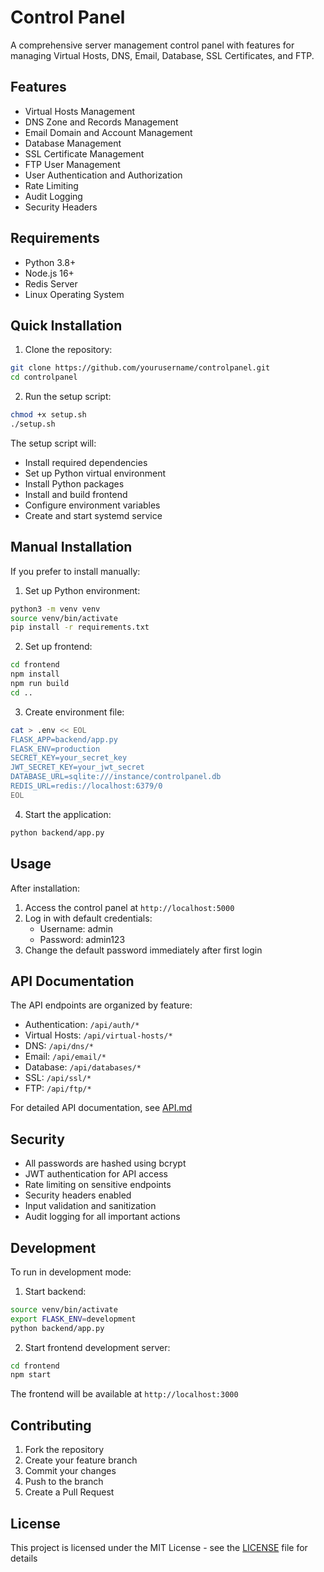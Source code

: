 # Control Panel

A comprehensive server management control panel with features for managing Virtual Hosts, DNS, Email, Database, SSL Certificates, and FTP.

## Features

- Virtual Hosts Management
- DNS Zone and Records Management
- Email Domain and Account Management
- Database Management
- SSL Certificate Management
- FTP User Management
- User Authentication and Authorization
- Rate Limiting
- Audit Logging
- Security Headers

## Requirements

- Python 3.8+
- Node.js 16+
- Redis Server
- Linux Operating System

## Quick Installation

1. Clone the repository:
```bash
git clone https://github.com/yourusername/controlpanel.git
cd controlpanel
```

2. Run the setup script:
```bash
chmod +x setup.sh
./setup.sh
```

The setup script will:
- Install required dependencies
- Set up Python virtual environment
- Install Python packages
- Install and build frontend
- Configure environment variables
- Create and start systemd service

## Manual Installation

If you prefer to install manually:

1. Set up Python environment:
```bash
python3 -m venv venv
source venv/bin/activate
pip install -r requirements.txt
```

2. Set up frontend:
```bash
cd frontend
npm install
npm run build
cd ..
```

3. Create environment file:
```bash
cat > .env << EOL
FLASK_APP=backend/app.py
FLASK_ENV=production
SECRET_KEY=your_secret_key
JWT_SECRET_KEY=your_jwt_secret
DATABASE_URL=sqlite:///instance/controlpanel.db
REDIS_URL=redis://localhost:6379/0
EOL
```

4. Start the application:
```bash
python backend/app.py
```

## Usage

After installation:

1. Access the control panel at `http://localhost:5000`
2. Log in with default credentials:
   - Username: admin
   - Password: admin123
3. Change the default password immediately after first login

## API Documentation

The API endpoints are organized by feature:

- Authentication: `/api/auth/*`
- Virtual Hosts: `/api/virtual-hosts/*`
- DNS: `/api/dns/*`
- Email: `/api/email/*`
- Database: `/api/databases/*`
- SSL: `/api/ssl/*`
- FTP: `/api/ftp/*`

For detailed API documentation, see [API.md](API.md)

## Security

- All passwords are hashed using bcrypt
- JWT authentication for API access
- Rate limiting on sensitive endpoints
- Security headers enabled
- Input validation and sanitization
- Audit logging for all important actions

## Development

To run in development mode:

1. Start backend:
```bash
source venv/bin/activate
export FLASK_ENV=development
python backend/app.py
```

2. Start frontend development server:
```bash
cd frontend
npm start
```

The frontend will be available at `http://localhost:3000`

## Contributing

1. Fork the repository
2. Create your feature branch
3. Commit your changes
4. Push to the branch
5. Create a Pull Request

## License

This project is licensed under the MIT License - see the [LICENSE](LICENSE) file for details 
